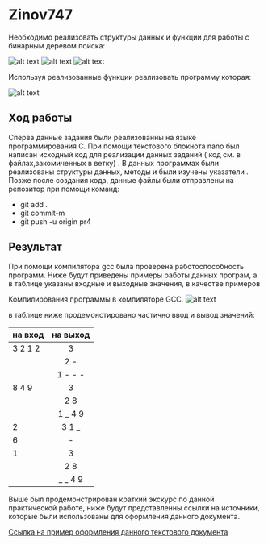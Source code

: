 # Zinov747
Необходимо реализовать структуры данных и функции для работы с бинарным деревом поиска:

![alt text](https://pp.userapi.com/c845418/v845418795/1ec6b9/3Kzc5CmXVH4.jpg)
![alt text](https://pp.userapi.com/c845418/v845418795/1ec6c1/je9bO-hohBA.jpg)
![alt text](https://pp.userapi.com/c845418/v845418795/1ec6c8/g_9VfELuLjY.jpg)

Используя реализованные функции реализовать программу которая:

![alt text](https://pp.userapi.com/c845418/v845418795/1ec6d0/2uZqNjFMeaQ.jpg)

## **Ход работы**

Сперва данные задания были реализованны на языке программирования C. При помощи текстового блокнота nano был написан исходный код для реализации данных заданий ( код см. в файлах,закомиченных в ветку) . В данных программах были реализованы структуры данных, методы и были изучены указатели . Позже после создания кода, данные файлы были отправлены на репозитор при помощи команд:

- git add .
- git commit-m
- git push -u origin pr4

## **Результат**

При помощи компилятора gcc была проверена работоспособность программ. Ниже будут приведены примеры работы данных програм, а в таблице указаны входные и выходные значения, в качестве примеров

Компилирования программы в компиляторе GCC.
![alt text](https://pp.userapi.com/c855220/v855220136/221fe/bhAo8ggK6Co.jpg) 

 в таблице ниже продемонстировано частично ввод и вывод значений: 
  
| на вход       |  на выход         | 
| ------------- |:-----------------:| 
|3 2 1 2        | 3                 |
|               | 2 -               |   
|               | 1 - - -           |
|8 4 9          | 3                 |
|               | 2 8               |
|               | 1 _ 4 9           |
|2              |3 1 _              |
| 6             |  -                |
|1              | 3                 |
|               | 2 8               |
|               | _ _ 4 9           |

  Выше был продемонстрирован краткий экскурс по данной практической работе, ниже будут представленны ссылки на источники, которые были использованы для оформления данного документа.
 
 [Ссылка на пример оформления данного текстового документа](https://github.com/adam-p/markdown-here/wiki/Markdown-Cheatsheet)



